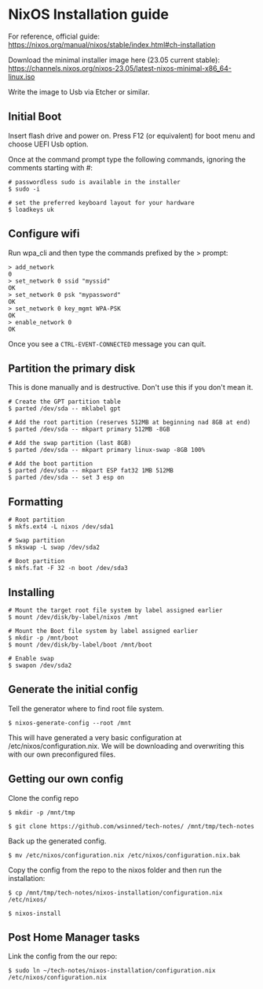 # NixOS Installation guide

For reference, official guide: https://nixos.org/manual/nixos/stable/index.html#ch-installation

Download the minimal installer image here (23.05 current stable): https://channels.nixos.org/nixos-23.05/latest-nixos-minimal-x86_64-linux.iso

Write the image to Usb via Etcher or similar.

## Initial Boot

Insert flash drive and power on. Press F12 (or equivalent) for boot menu and choose UEFI Usb option.

Once at the command prompt type the following commands, ignoring the comments starting with #:
````
# passwordless sudo is available in the installer
$ sudo -i  

# set the preferred keyboard layout for your hardware
$ loadkeys uk
````

## Configure wifi

Run wpa_cli and then type the commands prefixed by the > prompt:

````
> add_network
0
> set_network 0 ssid "myssid"
OK
> set_network 0 psk "mypassword"
OK
> set_network 0 key_mgmt WPA-PSK
OK
> enable_network 0
OK
````
Once you see a `CTRL-EVENT-CONNECTED` message you can quit.

## Partition the primary disk

This is done manually and is destructive. Don't use this if you don't mean it.

````
# Create the GPT partition table
$ parted /dev/sda -- mklabel gpt

# Add the root partition (reserves 512MB at beginning nad 8GB at end)
$ parted /dev/sda -- mkpart primary 512MB -8GB

# Add the swap partition (last 8GB)
$ parted /dev/sda -- mkpart primary linux-swap -8GB 100%

# Add the boot partition
$ parted /dev/sda -- mkpart ESP fat32 1MB 512MB
$ parted /dev/sda -- set 3 esp on
````

## Formatting

````
# Root partition
$ mkfs.ext4 -L nixos /dev/sda1

# Swap partition
$ mkswap -L swap /dev/sda2

# Boot partition
$ mkfs.fat -F 32 -n boot /dev/sda3
````

## Installing

````
# Mount the target root file system by label assigned earlier
$ mount /dev/disk/by-label/nixos /mnt

# Mount the Boot file system by label assigned earlier
$ mkdir -p /mnt/boot
$ mount /dev/disk/by-label/boot /mnt/boot

# Enable swap
$ swapon /dev/sda2
````

## Generate the initial config

Tell the generator where to find root file system.

````
$ nixos-generate-config --root /mnt
````

This will have generated a very basic configuration at /etc/nixos/configuration.nix. We will be downloading and overwriting this with our own preconfigured files.

## Getting our own config

Clone the config repo

````
$ mkdir -p /mnt/tmp

$ git clone https://github.com/wsinned/tech-notes/ /mnt/tmp/tech-notes
````

Back up the generated config.

````
$ mv /etc/nixos/configuration.nix /etc/nixos/configuration.nix.bak
````

Copy the config from the repo to the nixos folder and then run the installation:

````
$ cp /mnt/tmp/tech-notes/nixos-installation/configuration.nix /etc/nixos/

$ nixos-install
````



## Post Home Manager tasks
Link the config from the our repo:

````
$ sudo ln ~/tech-notes/nixos-installation/configuration.nix /etc/nixos/configuration.nix
````
